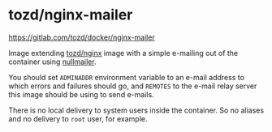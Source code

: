 # tozd/nginx-mailer

<https://gitlab.com/tozd/docker/nginx-mailer>

Image extending [tozd/nginx](https://gitlab.com/tozd/docker/nginx) image with a simple e-mailing out of the container
using [nullmailer](http://untroubled.org/nullmailer/).

You should set `ADMINADDR` environment variable to an e-mail address to which errors and failures should
go, and `REMOTES` to the e-mail relay server this image should be using to send e-mails.

There is no local delivery to system users inside the container. So no aliases and no delivery to `root` user,
for example.
